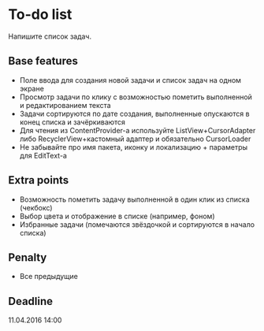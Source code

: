 # To-do list
Напишите список задач.

## Base features
 - Поле ввода для создания новой задачи и список задач на одном экране
 - Просмотр задачи по клику с возможностью пометить выполненной и редактированием текста 
 - Задачи сортируются по дате создания, выполненные опускаются в конец списка и зачёркиваются  
 - Для чтения из ContentProvider-а используйте ListView+CursorAdapter либо RecyclerView+кастомный адаптер и обязательно CursorLoader
 - Не забывайте про имя пакета, иконку и локализацию + параметры для EditText-а

## Extra points
 - Возможность пометить задачу выполненной в один клик из списка (чекбокс)
 - Выбор цвета и отображение в списке (например, фоном)
 - Избранные задачи (помечаются звёздочкой и сортируются в начало списка)

## Penalty
 - Все предыдущие

## Deadline
11.04.2016 14:00
